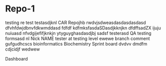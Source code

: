 # Repo-1
testing
re test
testasdjknl
CAR
Repojhb
rwdvjsdweasdasdasdasdasd
dfvhfdwjdbnvfdkwmddasd
fdfdf kdfmksfasdaSDasdjkknjkn
dfdffsadZX
ijuju nuiuasd
nfvdgijefifjknkjn
ytyguyghasdasdjbj
sadsf
testerasd
QA testing formsasd
nl
Nick NAME
tester at testing level
ewewe
branch comment
gufgudhcscs
bioinformatics
Biochemistry 
Sprint board
dvdvv dmdfm
cdjcidjf
wedwew

Dashboard
